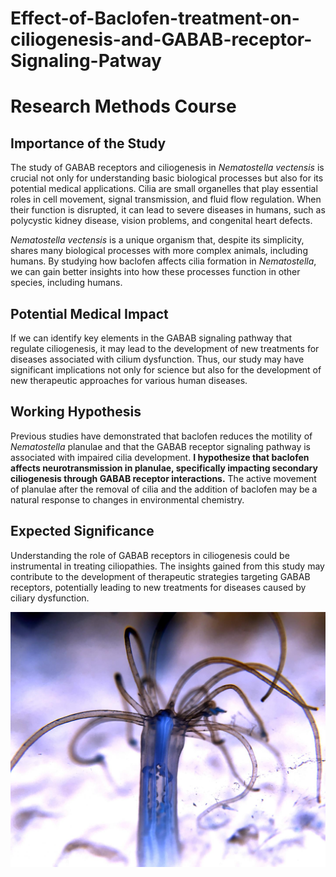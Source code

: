 # Effect-of-Baclofen-treatment-on-ciliogenesis-and-GABAB-receptor-Signaling-Patway
# Research Methods Course

## Importance of the Study

The study of GABAB receptors and ciliogenesis in *Nematostella vectensis* is crucial not only for understanding basic biological processes but also for its potential medical applications. Cilia are small organelles that play essential roles in cell movement, signal transmission, and fluid flow regulation. When their function is disrupted, it can lead to severe diseases in humans, such as polycystic kidney disease, vision problems, and congenital heart defects.

*Nematostella vectensis* is a unique organism that, despite its simplicity, shares many biological processes with more complex animals, including humans. By studying how baclofen affects cilia formation in *Nematostella*, we can gain better insights into how these processes function in other species, including humans.

## Potential Medical Impact

If we can identify key elements in the GABAB signaling pathway that regulate ciliogenesis, it may lead to the development of new treatments for diseases associated with cilium dysfunction. Thus, our study may have significant implications not only for science but also for the development of new therapeutic approaches for various human diseases.

## Working Hypothesis

Previous studies have demonstrated that baclofen reduces the motility of *Nematostella* planulae and that the GABAB receptor signaling pathway is associated with impaired cilia development. **I hypothesize that baclofen affects neurotransmission in planulae, specifically impacting secondary ciliogenesis through GABAB receptor interactions.** The active movement of planulae after the removal of cilia and the addition of baclofen may be a natural response to changes in environmental chemistry.

## Expected Significance

Understanding the role of GABAB receptors in ciliogenesis could be instrumental in treating ciliopathies. The insights gained from this study may contribute to the development of therapeutic strategies targeting GABAB receptors, potentially leading to new treatments for diseases caused by ciliary dysfunction.

![alt text](https://github.com/Valeriia-Berngardt/Effect-of-Baclofen-treatment-on-ciliogenesis-and-GABAB-receptor-Signaling-Patway/blob/main/Images/181246_web.jpg)

